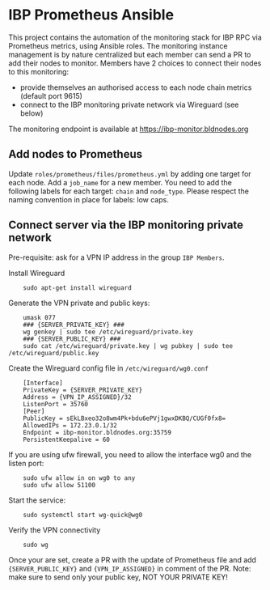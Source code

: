 # IBP Prometheus Ansible

This project contains the automation of the monitoring stack for IBP RPC via Prometheus metrics, using Ansible roles.
The monitoring instance management is by nature centralized but each member can send a PR to add their nodes to monitor.
Members have 2 choices to connect their nodes to this monitoring:
- provide themselves an authorised access to each node chain metrics (default port 9615)
- connect to the IBP monitoring private network via Wireguard (see below)

The monitoring endpoint is available at https://ibp-monitor.bldnodes.org


## Add nodes to Prometheus

Update `roles/prometheus/files/prometheus.yml` by adding one target for each node. Add a `job_name` for a new member.
You need to add the following labels for each target: `chain` and `node_type`. 
Please respect the naming convention in place for labels: low caps.


## Connect server via the IBP monitoring private network

Pre-requisite: ask for a VPN IP address in the group `IBP Members`.

Install Wireguard

        sudo apt-get install wireguard

Generate the VPN private and public keys:

        umask 077
        ### {SERVER_PRIVATE_KEY} ###
        wg genkey | sudo tee /etc/wireguard/private.key
        ### {SERVER_PUBLIC_KEY} ###
        sudo cat /etc/wireguard/private.key | wg pubkey | sudo tee /etc/wireguard/public.key

Create the Wireguard config file in `/etc/wireguard/wg0.conf`

        [Interface]
        PrivateKey = {SERVER_PRIVATE_KEY}
        Address = {VPN_IP_ASSIGNED}/32
        ListenPort = 35760
        [Peer]
        PublicKey = sEkLBxeo32o8wm4Pk+bdu6ePVj1gwxDKBQ/CUGf0fx8=
        AllowedIPs = 172.23.0.1/32
        Endpoint = ibp-monitor.bldnodes.org:35759
        PersistentKeepalive = 60

If you are using ufw firewall, you need to allow the interface wg0 and the listen port:

        sudo ufw allow in on wg0 to any
        sudo ufw allow 51100

Start the service:

        sudo systemctl start wg-quick@wg0

Verify the VPN connectivity

        sudo wg

Once your are set, create a PR with the update of Prometheus file and add `{SERVER_PUBLIC_KEY}` and `{VPN_IP_ASSIGNED}` in comment of the PR.
Note: make sure to send only your public key, NOT YOUR PRIVATE KEY!
